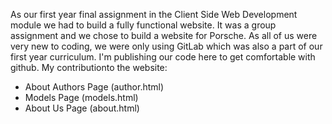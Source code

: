 As our first year final assignment in the Client Side Web Development module we had to build a fully functional website. 
It was a group assignment and we chose to build a website for Porsche. 
As all of us were very new to coding, we were only using GitLab which was also a part of our first year curriculum.
I'm publishing our code here to get comfortable with github.
My contributionto the website:
 - About Authors Page (author.html)
 - Models Page (models.html)
 - About Us Page (about.html)
